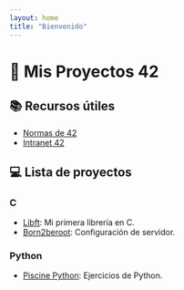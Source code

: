 ```yaml
---
layout: home
title: "Bienvenido"
---
```

# 🚀 Mis Proyectos 42

## 📚 Recursos útiles
- [Normas de 42](https://normas.42.fr)
- [Intranet 42](https://intra.42.fr)

## 💻 Lista de proyectos
### C
- [Libft](https://github.com/tuusuario/libft): Mi primera librería en C.
- [Born2beroot](https://github.com/tuusuario/born2beroot): Configuración de servidor.

### Python
- [Piscine Python](https://github.com/tuusuario/piscine-python): Ejercicios de Python.
